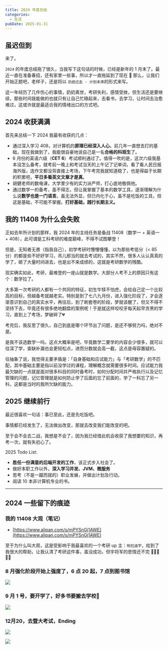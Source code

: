 ```yaml
---
title: 2024 年度总结
categories:
  - 生活
pubDate: 2025-01-31
---
```

## 虽迟但到

来了。

`2024` 的年度总结拖了很久，当我写下这句话的时候，已经是新年的 1 月末了。最近一直在准备春招，还有家里一些事，所以才一直拖延到了现在 🥲 那么，让我们开始正题吧，老样子，还是将以 `总结过去 - 计划未来`的形式来写。

这一年经历了几件伤心的事情，奶奶离世，考研失利，感情受挫，但生活还是要继续，那些时间我能做的也就只有让自己忙碌起来，去看书，去学习，让时间去治愈难过，这或许就是最适合我的情绪出口的方式吧。

## 2024 收获满满

首先来总结一下 2024 我最有收获的几点：

- 通过深入学习 408，对计算机的**原理已经深入人心**。前几年一直想去打的基础，现在我做到了，我能很自豪地说自己是一名**合格的科班生**了。
- 6 月份的英语六级（**CET 6**）考试顺利通过了。值得一吹的是，这次六级我基本没怎么备考，就考前一晚上和考试当天的上午记了记单词，看了看人民日报海外版，连作文都没背直接上考场，下午考完我就知道稳了，也是得益于长期的积累吧，**平日多看英文文章才是真**。
- 胡健老师的数电课，大学里少有的实力派严师，打心底地敬佩他。
- 通过数学一的备考，虽不得志，但让我掌握了基本的数学工具，逐渐理解为什么说**数学也是一门语言**。虽无法外显，但已内化于心，虽不是吃饭的工具，但这是基础，不可能不掌握。**打好基础，践行长期主义。**

## 我的 11408 为什么会失败

正如去年所计划的那样，我 2024 年的主线任务是备战 11408（数学一 + 英语一 + 408），此可谓是工科考研的难度巅峰，不得不试图攀登！

但是，无知者无畏（指我自己），初学考研时懵懵懂懂，以为那些考低分（< 85 分）的都是些不好好学习，吊儿郎当的就去考试的，其实不然，很多人认认真真的学了，砸了大量时间进去，也是出不来成绩的，这就是考研数学的残酷。

现实确实如此，考研，最难登的一座山就是数学。大部分人考不上的原因只有这个：数学拉了。

大多第一次考研的人都有一个共同的特征，初生牛犊不怕虎，会给自己定一个比较高的目标，但越备考就越老实。特别是到了七八九月份，进入强化阶段了，才会逐渐意识到自己的真实水平，再往后，到了刷套卷的阶段，梦就该醒了，但又不得不坚持下去，毕竟还有很多绝地翻盘的案例呢！于是就这样咬咬牙每天起早贪黑的学习，直到上了考场，梦破碎了💔

考完后，我反思了很久，自己到底是哪个环节出了问题，是还不够努力吗，绝对不是。

是我不该选数学一吗，这点大概率是吧，毕竟数学二要学的内容会少很多，就可以往深了学，查缺补漏也会更轻松点，进而分数就会高一截，这点是毋容置疑的。

往抽象了说，我觉得主要矛盾是：「自身基础和应试能力」与「考研数学」的不匹配，其中基础主要是指以前没学过的课程，理解概念就需要很多时间。应试能力我最欠缺的一点就是面对很多科目的同时备考时，如何分配时间并严格执行以及记忆管理的问题，记忆管理就是如何防止学了后面的忘了前面的，学了一科忘了另一科，这都是当时的我所欠缺的能力。

## 2025 继续前行

最近很喜欢一句话：事已至此，还是先吃饭吧。

事情都已经发生了，无法做出改变，那就去改变我们能改变的吧。

至于会不会去二战，我想是不会了，因为我已经借此机会收获了我想要的知识，再考一次，就有失初心了。

2025 Todo List:
- **胜任一份满意的后端开发的工作**，该正式步入社会了。
- 做好本职工作以外，**深入学习并发、JVM、微服务**
- 思考（不是一蹴而就的）职业发展，并做出计划及行动。
- 阅读 10 本非计算机专业的书。

---

## 2024 一些留下的痕迹

### 我的 11408  大观（笔记）

- [https://www.alipan.com/s/mPYSnGj1AWE](https://www.alipan.com/s/mPYSnGj1AWE)

至于为什么叫大观，这是受影响于我最喜欢的一个考研 up 主：`帕拉迪宇`，给到了我很大的帮助，让我认清了考研这件事，虽没成功，但宇将军的恩情还不完 ✋🏻😭✋🏻

### 8 月强化阶段开始上强度了，6 点 20 起，7 点到图书馆

![](https://joshlee-blog-images.oss-cn-shenzhen.aliyuncs.com/202502191603578.png)

### 9 月 1  号，要开学了，好多书要搬去学校🥲

![](https://joshlee-blog-images.oss-cn-shenzhen.aliyuncs.com/202502191604751.png)

### 12月20，去暨大考试，Ending

![](https://joshlee-blog-images.oss-cn-shenzhen.aliyuncs.com/202502191613149.png)

![](https://joshlee-blog-images.oss-cn-shenzhen.aliyuncs.com/202501311714736.png)